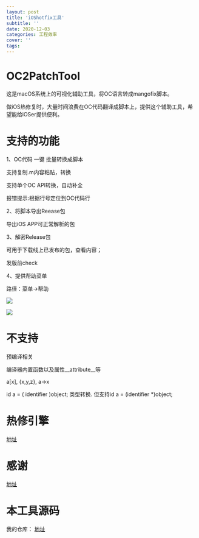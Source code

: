 ```yaml
---
layout: post
title: 'iOShotfix工具'
subtitle: ''
date: 2020-12-03
categories: 工程效率
cover: ''
tags: 
---
```


# OC2PatchTool

这是macOS系统上的可视化辅助工具，将OC语言转成mangofix脚本。

做iOS热修复时，大量时间浪费在OC代码翻译成脚本上，提供这个辅助工具，希望能给iOSer提供便利。

# 支持的功能

1、OC代码 一键 批量转换成脚本

支持复制.m内容粘贴，转换

支持单个OC API转换，自动补全

报错提示:根据行号定位到OC代码行

2、将脚本导出Reease包

导出iOS APP可正常解析的包

3、解密Release包

可用于下载线上已发布的包，查看内容；

发版前check

4、提供帮助菜单

路径：菜单->帮助

![](../../../assets/img/16194079113513/16194079249747.jpg)


![](media/../../../assets/img/16194079425864.jpg)


# 不支持

预编译相关

编译器内置函数以及属性__attribute__等

a[x], {x,y,z}, a->x

id a = ( identifier )object; 类型转换. 但支持id a = (identifier *)object;


# 热修引擎

[地址](https://github.com/YPLiang19/Mango)

# 感谢

[地址](https://github.com/SilverFruity/oc2mango)

# 本工具源码

我的仓库：
[地址](https://github.com/action121/OC2PatchTool)
